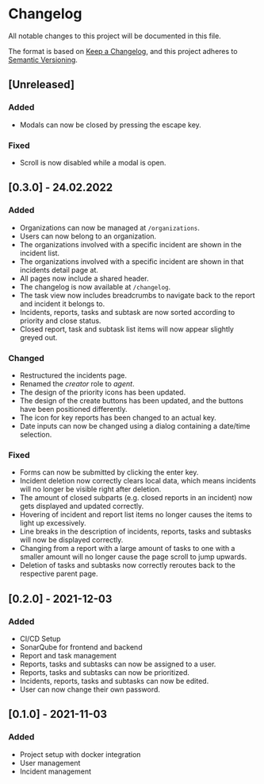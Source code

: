 # Changelog
All notable changes to this project will be documented in this file.

The format is based on [Keep a Changelog](https://keepachangelog.com/en/1.0.0/),
and this project adheres to [Semantic Versioning](https://semver.org/spec/v2.0.0.html).

## [Unreleased]
### Added
- Modals can now be closed by pressing the escape key.

### Fixed
- Scroll is now disabled while a modal is open.

## [0.3.0] - 24.02.2022
### Added
- Organizations can now be managed at `/organizations`.
- Users can now belong to an organization.
- The organizations involved with a specific incident are shown in the incident list.
- The organizations involved with a specific incident are shown in that incidents detail page at.
- All pages now include a shared header.
- The changelog is now available at `/changelog`.
- The task view now includes breadcrumbs to navigate back to the report and incident it belongs to.
- Incidents, reports, tasks and subtask are now sorted according to priority and close status.
- Closed report, task and subtask list items will now appear slightly greyed out.

### Changed
- Restructured the incidents page.
- Renamed the _creator_ role to _agent_.
- The design of the priority icons has been updated.
- The design of the create buttons has been updated, and the buttons have been positioned differently.
- The icon for key reports has been changed to an actual key.
- Date inputs can now be changed using a dialog containing a date/time selection.

### Fixed
- Forms can now be submitted by clicking the enter key.
- Incident deletion now correctly clears local data, which means incidents will no longer be visible right after deletion.
- The amount of closed subparts (e.g. closed reports in an incident) now gets displayed and updated correctly.
- Hovering of incident and report list items no longer causes the items to light up excessively.
- Line breaks in the description of incidents, reports, tasks and subtasks will now be displayed correctly.
- Changing from a report with a large amount of tasks to one with a smaller amount will no longer cause the page scroll to jump upwards.
- Deletion of tasks and subtasks now correctly reroutes back to the respective parent page.

## [0.2.0] - 2021-12-03
### Added
- CI/CD Setup
- SonarQube for frontend and backend
- Report and task management
- Reports, tasks and subtasks can now be assigned to a user.
- Reports, tasks and subtasks can now be prioritized.
- Incidents, reports, tasks and subtasks can now be edited.
- User can now change their own password.

## [0.1.0] - 2021-11-03
### Added
- Project setup with docker integration
- User management
- Incident management
